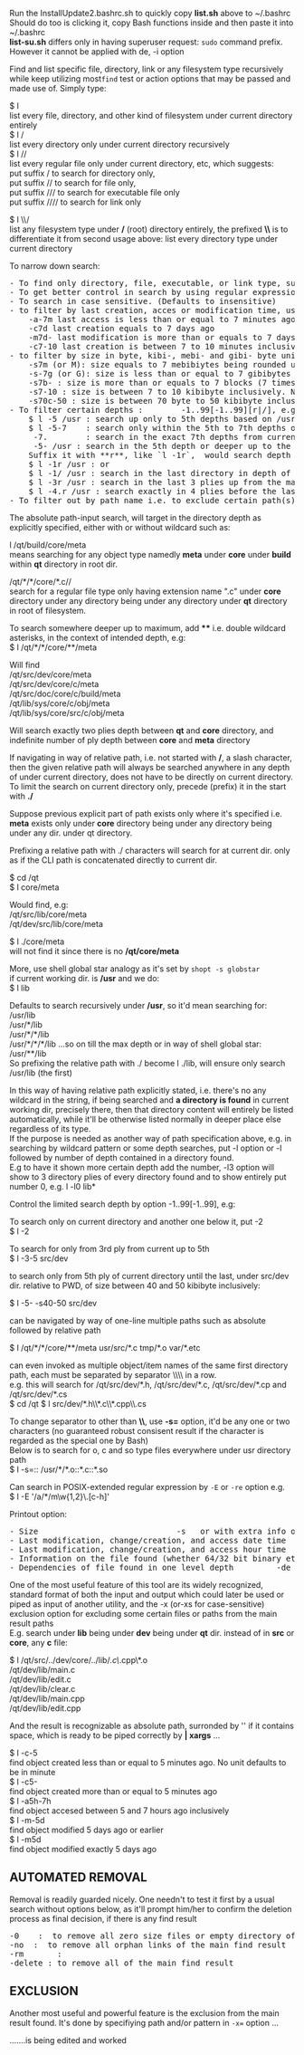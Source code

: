 Run the InstallUpdate2.bashrc.sh to quickly copy **list.sh** above to ~/.bashrc    
Should do too is clicking it, copy Bash functions inside and then paste it into ~/.bashrc   
**list-su.sh** differs only in having superuser request: `sudo` command prefix. However it cannot be applied with de, -i option   

Find and list specific file, directory, link or any filesystem type recursively while keep utilizing most`find` test or action options that may be passed and made use of. Simply type:   
   
$ l   
list every file, directory, and other kind of filesystem under current directory entirely   
$ l /   
list every directory only under current directory recursively   
$ l //   
list every regular file only under current directory, etc, which suggests:  
put suffix / to search for directory only,  
put suffix // to search for file only,   
put suffix /// to search for executable file only  
put suffix //// to search for link only   

$ l \\\\/   
list any filesystem type under **/** (root) directory entirely, the prefixed **\\\\** is to differentiate it from second usage above: list every directory type under current directory   

 To narrow down search:   
<pre>
- To find only directory, file, executable, or link type, suffix path with /, //, /// or ////    
- To get better control in search by using regular expression  
- To search in case sensitive. (Defaults to insensitive)   
- to filter by last creation, acces or modification time, use -c, -a, -m an easier use than find (the found number is rounded up to the given)   
	-a-7m last access is less than or equal to 7 minutes ago   
	-c7d last creation equals to 7 days ago  
	-m7d- last modification is more than or equals to 7 days ago   
	-c7-10 last creation is between 7 to 10 minutes inclusively. No unit means in minute   
- to filter by size in byte, kibi-, mebi- and gibi- byte unit which has simpler command than find's   
	-s7m (or M): size equals to 7 mebibiytes being rounded up  
	-s-7g (or G): size is less than or equal to 7 gibibytes   
	-s7b- : size is more than or equals to 7 blocks (7 times 512-bytes)   
	-s7-10 : size is between 7 to 10 kibibyte inclusively. No unit means in kibibyte 
	-s70c-50 : size is between 70 byte to 50 kibibyte inclusively 
- To filter certain depths :		-1..99[-1..99][r|/], e.g.   
	$ l -5 /usr	: search up only to 5th depths based on /usr dir.
	$ l -5-7	: search only within the 5th to 7th depths of current dir.
	 -7.		: search in the exact 7th depths from current dir.
	 -5- /usr : search in the 5th depth or deeper up to the last, counted from /usr dir.
	Suffix it with **r**, like `l -1r`,  would search depth in reverse direction (or use / instead)
	$ l -1r /usr : or
	$ l -1/ /usr : search in the last directory in depth of /usr dir.
	$ l -3r /usr : search in the last 3 plies up from the max depth of /usr dir.
	$ l -4.r /usr : search exactly in 4 plies before the last depth of /usr dir.
- To filter out by path name i.e. to exclude certain path(s) from the main search result using -x=   
</pre>

The absolute path-input search, will target in the directory depth as explicitly specified, either with or without wildcard such as:   

l /qt/build/core/meta   
means searching for any object type namedly **meta** under **core** under **build** within **qt** directory in root dir.   

/qt/\*/\*/core/\*.c//   
search for a regular file type only having extension name ".c" under **core** directory under any directory being under any directory under **qt** directory in root of filesystem.   

To search somewhere deeper up to maximum, add **\*\*** i.e. double wildcard asterisks, in the context of intended depth, e.g:   
$ l /qt/\*/\*/core/\*\*/meta   

Will find   
/qt/src/dev/core/meta   
/qt/src/dev/core/c/meta   
/qt/src/doc/core/c/build/meta   
/qt/lib/sys/core/c/obj/meta   
/qt/lib/sys/core/src/c/obj/meta  

Will search exactly two plies depth between **qt** and **core** directory, and indefinite number of ply depth between **core** and **meta** directory   

If navigating in way of relative path, i.e. not started with **/**, a slash character, then the given relative path will always be searched anywhere in any depth of under current directory, does not have to be directly on current directory.   
To limit the search on current directory only, precede (prefix) it in the start with **./**   

Suppose previous explicit part of path exists only where it's specified i.e. **meta** exists only under **core** directory being under any directory being under any dir. under qt directory.   

Prefixing a relative path with ./ characters will search for at current dir. only as if the CLI path is concatenated directly to current dir.   

$ cd /qt   
$ l core/meta   

Would find, e.g:   
/qt/src/lib/core/meta   
/qt/dev/src/lib/core/meta   

$ l ./core/meta   
will not find it since there is no **/qt/core/meta**   

More, use shell global star analogy as it's set by `shopt -s globstar`  
 if current working dir. is **/usr** and we do:   
	$ l lib   

Defaults to search recursively under **/usr**, so it'd mean searching for:   
	/usr/lib   
	/usr/\*/lib   
	/usr/\*/\*/lib   
	/usr/\*/\*/\*/lib   ...so on till the max depth
	or in way of shell global star: 	/usr/\*\*/lib   
So prefixing the relative path with ./ become l ./lib, will ensure only search /usr/lib (the first)  

In this way of having relative path explicitly stated, i.e. there's no any wildcard in the string, if being searched and **a directory is found** in current working dir, precisely there, then that directory content will entirely be listed automatically, while it'll be otherwise listed normally in deeper place else regardless of its type.      
If the purpose is needed as another way of path specification above, e.g. in searching by wildcard pattern or some depth searches, put -l option or -l followed by number of depth contained in a directory found.   
E.g to have it shown more certain depth add the number, -l3 option will show to 3 directory plies of every  directory found and to show entirely put number 0, e.g. l -l0 lib* 

Control the limited search depth by option -1..99[-1..99],  e.g:
   
To search only on current directory and another one below it, put -2   
$ l -2   

To search for only from 3rd ply from current up to 5th    
$ l -3-5 src/dev   

to search only from 5th ply of current directory until the last, under src/dev dir. relative to PWD, of size between 40 and 50 kibibyte inclusively:   

$ l -5- -s40-50 src/dev   

can be navigated by way of one-line multiple paths such as absolute followed by relative path      

$ l /qt/\*/\*/core/\*\*/meta  usr/src/\*.c   tmp/\*.o var/\*.etc

can even invoked as multiple object/item names of the same first directory path, each must be separated by separator \\\\\\\\ in a row.   
e.g. this will search for /qt/src/dev/\*.h, /qt/src/dev/\*.c, /qt/src/dev/\*.cp  and /qt/src/dev/\*.cs    
$ cd /qt
$ l src/dev/*.h\\\\\*.c\\\\\*.cpp\\\\.cs   

To change separator to other than **\\\\**, use **-s=** option, it'd be any one or two characters (no guaranteed robust consisent result if the character is regarded as the special one by Bash)   
Below is to search for o, c and so type files everywhere under usr directory path   
$ l -s=:: /usr/\*/\*.o::\*.c::\*.so   

Can search in POSIX-extended regular expression by `-E` or `-re` option e.g.   
$ l -E '/a/*/m\w{1,2}\\.[c-h]'

Printout option:  
<pre>- Size								-s   or with extra info of similar to command ls -l
- Last modification, change/creation, and access date time				-m, -c, -a  
- Last modification, change/creation, and access hour time				-mh, -ch, -ah  
- Information on the file found (whether 64/32 bit binary etc)	-i  
- Dependencies of file found in one level depth			-de</pre>

One of the most useful feature of this tool are its widely recognized, standard format of both the input and output which could later be used or piped as input of another utility, and the -x (or-xs for case-sensitive) exclusion option for excluding some certain files or paths from the main result paths  
E.g. search under **lib** being under **dev** being under **qt** dir. instead of in **src** or **core**, any **c** file:   

$ l /qt/src/../dev/core/../lib/*.c\\*.cpp\\*.o   
/qt/dev/lib/main.c   
/qt/dev/lib/edit.c   
/qt/dev/lib/clear.c   
/qt/dev/lib/main.cpp   
/qt/dev/lib/edit.cpp   

And the result is recognizable as absolute path, surronded by '' if it contains space, which is ready to be piped correctly by **\| xargs** ...    

$ l -c-5   
   find object created less than or equal to 5 minutes ago. No unit defaults to be in minute  
$ l -c5-   
   find object created more than or equal to 5 minutes ago  
$ l -a5h-7h   
   find object accesed between 5 and 7 hours ago inclusively  
$ l -m-5d   
   find object modified 5 days ago or earlier   
$ l -m5d   
   find object modified exactly 5 days ago

## AUTOMATED REMOVAL

Removal is readily guarded nicely. One needn't to test it first by a usual search without options below, as it'll prompt him/her to confirm the deletion process as final decision, if there is any find result   
<pre>-0    :  to remove all zero size files or empty directory of the find result
-no  :  to remove all orphan links of the main find result
-rm       :
-delete : to remove all of the main find result</pre>

## EXCLUSION

Another most useful and powerful feature is the exclusion from the main result found. It's done by specifiying path and/or pattern in `-x=` option ...

.......is being edited and worked



